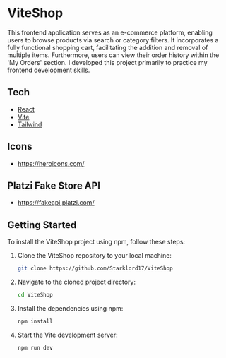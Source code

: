 # ViteShop

This frontend application serves as an e-commerce platform, enabling users to browse products via search or category filters. It incorporates a fully functional shopping cart, facilitating the addition and removal of multiple items. Furthermore, users can view their order history within the 'My Orders' section. I developed this project primarily to practice my frontend development skills.

## Tech

- [React](https://react.dev/)
- [Vite](https://vitejs.dev/)
- [Tailwind](https://tailwindcss.com/)

## Icons

- https://heroicons.com/

## Platzi Fake Store API

- https://fakeapi.platzi.com/


## Getting Started

To install the ViteShop project using npm, follow these steps:

1. Clone the ViteShop repository to your local machine:
   ```bash
   git clone https://github.com/Starklord17/ViteShop
   ```

2. Navigate to the cloned project directory:
   ```bash
   cd ViteShop
   ```

3. Install the dependencies using npm:
   ```bash
   npm install
   ```

4. Start the Vite development server:
   ```bash
   npm run dev
   ```
